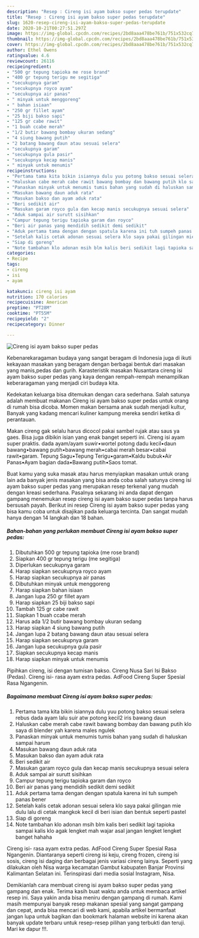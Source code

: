```yaml
---
description: "Resep : Cireng isi ayam bakso super pedas terupdate"
title: "Resep : Cireng isi ayam bakso super pedas terupdate"
slug: 1620-resep-cireng-isi-ayam-bakso-super-pedas-terupdate
date: 2020-10-21T00:27:51.297Z
image: https://img-global.cpcdn.com/recipes/2bd8aaa478be761b/751x532cq70/cireng-isi-ayam-bakso-super-pedas-foto-resep-utama.jpg
thumbnail: https://img-global.cpcdn.com/recipes/2bd8aaa478be761b/751x532cq70/cireng-isi-ayam-bakso-super-pedas-foto-resep-utama.jpg
cover: https://img-global.cpcdn.com/recipes/2bd8aaa478be761b/751x532cq70/cireng-isi-ayam-bakso-super-pedas-foto-resep-utama.jpg
author: Ethel Owens
ratingvalue: 4.6
reviewcount: 26116
recipeingredient:
- "500 gr tepung tapioka me rose brand"
- "400 gr tepung terigu me segitiga"
- "secukupnya garam"
- "secukupnya royco ayam"
- "secukupnya air panas"
- " minyak untuk menggoreng"
- " bahan isiaan"
- "250 gr fillet ayam"
- "25 biji bakso sapi"
- "125 gr cabe rawit"
- "1 buah ccabe merah"
- "1/2 butir bawang bombay ukuran sedang"
- "4 siung bawang putih"
- "2 batang bawang daun atau sesuai selera"
- "secukupnya garam"
- "secukupnya gula pasir"
- "secukupnya kecap manis"
- " minyak untuk menumis"
recipeinstructions:
- "Pertama tama kita bikin isiannya dulu yuu potong bakso sesuai selera rebus dada ayam lalu suir atw potong kecil2 iris bawang daun"
- "Haluskan cabe merah cabe rawit bawang bombay dan bawang putih klo saya di blender yah karena males ngulek"
- "Panaskan minyak untuk menumis tumis bahan yang sudah di haluskan sampai harum"
- "Masukan bawang daun aduk rata"
- "Masukan bakso dan ayam aduk rata"
- "Beri sedikit air"
- "Masukan garam royco gula dan kecap manis secukupnya sesuai selera"
- "Aduk sampai air surutt sisihkan"
- "Campur tepung terigu tapioka garam dan royco"
- "Beri air panas yang mendidih sedikit demi sedikit"
- "Aduk pertama tama dengan dengan spatula karena ini tuh sumpeh panas bener"
- "Setelah kalis cetak adonan sesuai selera klo saya pakai gilingan mie dulu lalu di cetak mangkok kecil di beri isian dan bentuk seperti pastel"
- "Siap di goreng"
- "Note tambahan klo adonan msih blm kalis beri sedikit lagi tapioka sampai kalis klo agak lengket mah wajar asal jangan lengket lengket banget hahaha"
categories:
- Recipe
tags:
- cireng
- isi
- ayam

katakunci: cireng isi ayam 
nutrition: 170 calories
recipecuisine: American
preptime: "PT28M"
cooktime: "PT55M"
recipeyield: "2"
recipecategory: Dinner

---
```



![Cireng isi ayam bakso super pedas](https://img-global.cpcdn.com/recipes/2bd8aaa478be761b/751x532cq70/cireng-isi-ayam-bakso-super-pedas-foto-resep-utama.jpg)

Kebenarekaragaman budaya yang sangat beragam di Indonesia juga di ikuti kekayaan masakan yang beragam dengan berbagai bentuk dari masakan yang manis,pedas dan gurih. Karasteristik masakan Nusantara cireng isi ayam bakso super pedas yang kaya dengan rempah-rempah menampilkan keberaragaman yang menjadi ciri budaya kita.


Kedekatan keluarga bisa ditemukan dengan cara sederhana. Salah satunya adalah membuat makanan Cireng isi ayam bakso super pedas untuk orang di rumah bisa dicoba. Momen makan bersama anak sudah menjadi kultur, Banyak yang kadang mencari kuliner kampung mereka sendiri ketika di perantauan.

Makan cireng gak selalu harus dicocol pakai sambel rujak atau saus ya gaes. Bisa juga dibikin isian yang enak banget seperti ini. Cireng isi ayam super praktis. dada ayam/ayam suwir•wortel potong dadu kecil•daun bawang•bawang putih•bawang merah•cabai merah besar•cabai rawit•garam. Tepung Sagu•Tepung Terigu•garam•Kaldu bubuk•Air Panas•Ayam bagian dada•Bawang putih•Saos tomat.

Buat kamu yang suka masak atau harus menyiapkan masakan untuk orang lain ada banyak jenis masakan yang bisa anda coba salah satunya cireng isi ayam bakso super pedas yang merupakan resep terkenal yang mudah dengan kreasi sederhana. Pasalnya sekarang ini anda dapat dengan gampang menemukan resep cireng isi ayam bakso super pedas tanpa harus bersusah payah.
Berikut ini resep Cireng isi ayam bakso super pedas yang bisa kamu coba untuk disajikan pada keluarga tercinta. Dan sangat mudah hanya dengan 14 langkah dan 18 bahan.


<!--inarticleads1-->

##### Bahan-bahan yang perlukan membuat Cireng isi ayam bakso super pedas:

1. Dibutuhkan 500 gr tepung tapioka (me rose brand)
1. Siapkan 400 gr tepung terigu (me segitiga)
1. Diperlukan secukupnya garam
1. Harap siapkan secukupnya royco ayam
1. Harap siapkan secukupnya air panas
1. Dibutuhkan  minyak untuk menggoreng
1. Harap siapkan  bahan isiaan
1. Jangan lupa 250 gr fillet ayam
1. Harap siapkan 25 biji bakso sapi
1. Tambah 125 gr cabe rawit
1. Siapkan 1 buah ccabe merah
1. Harus ada 1/2 butir bawang bombay ukuran sedang
1. Harap siapkan 4 siung bawang putih
1. Jangan lupa 2 batang bawang daun atau sesuai selera
1. Harap siapkan secukupnya garam
1. Jangan lupa secukupnya gula pasir
1. Siapkan secukupnya kecap manis
1. Harap siapkan  minyak untuk menumis


Pipihkan cireng, isi dengan tumisan bakso. Cireng Nusa Sari Isi Bakso (Pedas). Cireng isi- rasa ayam extra pedas. AdFood Cireng Super Spesial Rasa Ngangenin. 

<!--inarticleads2-->

##### Bagaimana membuat  Cireng isi ayam bakso super pedas:

1. Pertama tama kita bikin isiannya dulu yuu potong bakso sesuai selera rebus dada ayam lalu suir atw potong kecil2 iris bawang daun
1. Haluskan cabe merah cabe rawit bawang bombay dan bawang putih klo saya di blender yah karena males ngulek
1. Panaskan minyak untuk menumis tumis bahan yang sudah di haluskan sampai harum
1. Masukan bawang daun aduk rata
1. Masukan bakso dan ayam aduk rata
1. Beri sedikit air
1. Masukan garam royco gula dan kecap manis secukupnya sesuai selera
1. Aduk sampai air surutt sisihkan
1. Campur tepung terigu tapioka garam dan royco
1. Beri air panas yang mendidih sedikit demi sedikit
1. Aduk pertama tama dengan dengan spatula karena ini tuh sumpeh panas bener
1. Setelah kalis cetak adonan sesuai selera klo saya pakai gilingan mie dulu lalu di cetak mangkok kecil di beri isian dan bentuk seperti pastel
1. Siap di goreng
1. Note tambahan klo adonan msih blm kalis beri sedikit lagi tapioka sampai kalis klo agak lengket mah wajar asal jangan lengket lengket banget hahaha


Cireng isi- rasa ayam extra pedas. AdFood Cireng Super Spesial Rasa Ngangenin. Diantaranya seperti cireng isi keju, cireng frozen, cireng isi sosis, cireng isi daging dan berbagai jenis variasi cireng lainya. Seperti yang dilakukan oleh Nisa warga kecamatan Gambut kabupaten Banjar Provinsi Kalimantan Selatan ini. Terinspirasi dari media sosial Instagram, Nisa. 

Demikianlah cara membuat cireng isi ayam bakso super pedas yang gampang dan enak. Terima kasih buat waktu anda untuk membaca artikel resep ini. Saya yakin anda bisa meniru dengan gampang di rumah. Kami masih mempunyai banyak resep makanan spesial yang sangat gampang dan cepat, anda bisa mencari di web kami, apabila artikel bermanfaat jangan lupa untuk bagikan dan bookmark halaman website ini karena akan banyak update terbaru untuk resep-resep pilihan yang terbukti dan teruji. Mari ke dapur !!!. 
